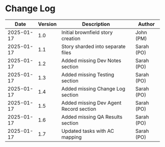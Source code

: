 # **Change Log**

| Date | Version | Description | Author |
|------|---------|-------------|--------|
| 2025-01-17 | 1.0 | Initial brownfield story creation | John (PM) |
| 2025-01-17 | 1.1 | Story sharded into separate files | Sarah (PO) |
| 2025-01-17 | 1.2 | Added missing Dev Notes section | Sarah (PO) |
| 2025-01-17 | 1.3 | Added missing Testing section | Sarah (PO) |
| 2025-01-17 | 1.4 | Added missing Change Log section | Sarah (PO) |
| 2025-01-17 | 1.5 | Added missing Dev Agent Record section | Sarah (PO) |
| 2025-01-17 | 1.6 | Added missing QA Results section | Sarah (PO) |
| 2025-01-17 | 1.7 | Updated tasks with AC mapping | Sarah (PO) |
